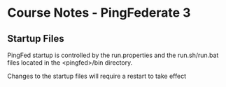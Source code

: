 # Course Notes - PingFederate 3

## Startup Files

PingFed startup is controlled by the run.properties and the run.sh/run.bat files located in the &lt;pingfed&gt;/bin directory.

Changes to the startup files will require a restart to take effect





